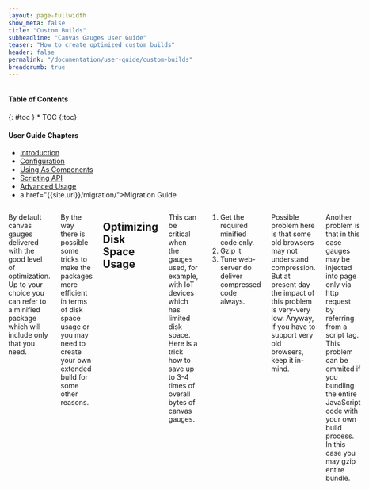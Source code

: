 ```yaml
---
layout: page-fullwidth
show_meta: false
title: "Custom Builds"
subheadline: "Canvas Gauges User Guide"
teaser: "How to create optimized custom builds"
header: false
permalink: "/documentation/user-guide/custom-builds"
breadcrumb: true
---
```

<div class="row">
<div class="medium-4 medium-push-8 columns" markdown="1">
<div class="panel radius toc" markdown="1">
<h4>Table of Contents</h4>
{: #toc }
*  TOC
{:toc}

<h4>User Guide Chapters</h4>
<ul>
    <li><a href="{{site.url}}/documentation/user-guide/">Introduction</a></li>
    <li><a href="{{site.url}}/documentation/user-guide/configuration">Configuration</a></li>
    <li><a href="{{site.url}}/documentation/user-guide/using-as-component">Using As Components</a></li>
    <li><a href="{{site.url}}/documentation/user-guide/scripting-api">Scripting API</a></li>
    <li><a href="{{site.url}}/documentation/user-guide/advanced-usage">Advanced Usage</a></li>
    <li>a href="{{site.url}}/migration/">Migration Guide</a></li>
</ul>
</div>
</div><!-- /.medium-4.columns -->

<div class="medium-8 medium-pull-4 columns" markdown="1">

By default canvas gauges delivered with the good level of optimization. Up to your choice you can refer to a minified package which will include only that you need.

By the way there is possible some tricks to make the packages more efficient in terms of disk space usage or you may need to create your own extended build for some other reasons.

## Optimizing Disk Space Usage

This can be critical when the gauges used, for example, with IoT devices which has limited disk space. Here is a trick how to save up to 3-4 times of overall bytes of canvas gauges.

  1. Get the required minified code only.
  1. Gzip it
  1. Tune web-server do deliver compressed code always.

Possible problem here is that some old browsers may not understand compression. But at present day the impact of this problem is very-very low. Anyway, if you have to support very old browsers, keep it in-mind.

Another problem is that in this case gauges may be injected into page only via http request by referring from a script tag. This problem can be ommited if you bundling the entire JavaScript code with your own build process. In this case you may gzip entire bundle.

If you choose compressing gauge code outside your build process it can be easily done using canvas-gauges tools.

    $ git clone git@github.com:Mikhus/canvas-gauges.git
    $ npm install
    $ ./node_modules/.bin/gulp gzip

All minified and compressed packages can be found after that under ```dist/``` directory. Just grab what you need and remove everything else.

## Creating Custom Builds

As far as canvas gauges is an open source you may legally fork and modify it's code. Tools infrastructure around canvas gauges may help you develop, build test and create production packaging of your changes.

Build process is using [gulp](http://gulpjs.com/) as task runner. So there is several tasks which may be helpful when you need to create your custom build:

~~~
Usage: gulp [task] [options]
Tasks:
    build           Transpiles, combines and minifies JavaScript code.
     --type         build type:
                    'radial' - Gauge object only, 
                    'linear' - LinearGauge object only, 
                    'all' - everything (default)

    build:prod      Builds production packages

    clean           Clean-ups files from previous build.

    gzip            Runs gzipping for minified file.
                    Depends: ["build:prod"]

    watch           Watch for source code changes and automatically 
                    re-build when wny of them detected.
                    Depends: ["build"]
~~~

</div><!-- /.medium-8.columns -->
</div><!-- /.row -->
